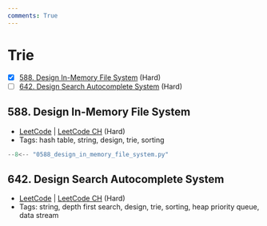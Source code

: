 ```yaml
---
comments: True
---
```


# Trie

- [x] [588. Design In-Memory File System](https://leetcode.cn/problems/design-in-memory-file-system/) (Hard)
- [ ] [642. Design Search Autocomplete System](https://leetcode.cn/problems/design-search-autocomplete-system/) (Hard)

## 588. Design In-Memory File System

-   [LeetCode](https://leetcode.com/problems/design-in-memory-file-system/) | [LeetCode CH](https://leetcode.cn/problems/design-in-memory-file-system/) (Hard)
-   Tags: hash table, string, design, trie, sorting

```python title="588. Design In-Memory File System - Python Solution"
--8<-- "0588_design_in_memory_file_system.py"
```

## 642. Design Search Autocomplete System

-   [LeetCode](https://leetcode.com/problems/design-search-autocomplete-system/) | [LeetCode CH](https://leetcode.cn/problems/design-search-autocomplete-system/) (Hard)
-   Tags: string, depth first search, design, trie, sorting, heap priority queue, data stream
